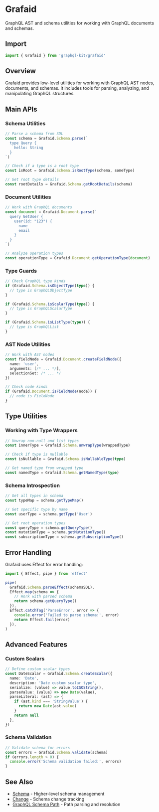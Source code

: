 # Grafaid

GraphQL AST and schema utilities for working with GraphQL documents and schemas.

## Import

```typescript
import { Grafaid } from 'graphql-kit/grafaid'
```

## Overview

Grafaid provides low-level utilities for working with GraphQL AST nodes, documents, and schemas. It includes tools for parsing, analyzing, and manipulating GraphQL structures.

## Main APIs

### Schema Utilities

```typescript
// Parse a schema from SDL
const schema = Grafaid.Schema.parse(`
  type Query {
    hello: String
  }
`)

// Check if a type is a root type
const isRoot = Grafaid.Schema.isRootType(schema, someType)

// Get root type details
const rootDetails = Grafaid.Schema.getRootDetails(schema)
```

### Document Utilities

```typescript
// Work with GraphQL documents
const document = Grafaid.Document.parse(`
  query GetUser {
    user(id: "123") {
      name
      email
    }
  }
`)

// Analyze operation types
const operationType = Grafaid.Document.getOperationType(document)
```

### Type Guards

```typescript
// Check GraphQL type kinds
if (Grafaid.Schema.isObjectType(type)) {
  // type is GraphQLObjectType
}

if (Grafaid.Schema.isScalarType(type)) {
  // type is GraphQLScalarType
}

if (Grafaid.Schema.isListType(type)) {
  // type is GraphQLList
}
```

### AST Node Utilities

```typescript
// Work with AST nodes
const fieldNode = Grafaid.Document.createFieldNode({
  name: 'user',
  arguments: [/* ... */],
  selectionSet: /* ... */
})

// Check node kinds
if (Grafaid.Document.isFieldNode(node)) {
  // node is FieldNode
}
```

## Type Utilities

### Working with Type Wrappers

```typescript
// Unwrap non-null and list types
const innerType = Grafaid.Schema.unwrapType(wrappedType)

// Check if type is nullable
const isNullable = Grafaid.Schema.isNullableType(type)

// Get named type from wrapped type
const namedType = Grafaid.Schema.getNamedType(type)
```

### Schema Introspection

```typescript
// Get all types in schema
const typeMap = schema.getTypeMap()

// Get specific type by name
const userType = schema.getType('User')

// Get root operation types
const queryType = schema.getQueryType()
const mutationType = schema.getMutationType()
const subscriptionType = schema.getSubscriptionType()
```

## Error Handling

Grafaid uses Effect for error handling:

```typescript
import { Effect, pipe } from 'effect'

pipe(
  Grafaid.Schema.parseEffect(schemaSDL),
  Effect.map(schema => {
    // Work with parsed schema
    return schema.getQueryType()
  }),
  Effect.catchTag('ParseError', error => {
    console.error('Failed to parse schema:', error)
    return Effect.fail(error)
  }),
)
```

## Advanced Features

### Custom Scalars

```typescript
// Define custom scalar types
const DateScalar = Grafaid.Schema.createScalar({
  name: 'Date',
  description: 'Date custom scalar type',
  serialize: (value) => value.toISOString(),
  parseValue: (value) => new Date(value),
  parseLiteral: (ast) => {
    if (ast.kind === 'StringValue') {
      return new Date(ast.value)
    }
    return null
  },
})
```

### Schema Validation

```typescript
// Validate schema for errors
const errors = Grafaid.Schema.validate(schema)
if (errors.length > 0) {
  console.error('Schema validation failed:', errors)
}
```

## See Also

- [Schema](/api/schema) - Higher-level schema management
- [Change](/api/change) - Schema change tracking
- [GraphQL Schema Path](/api/graphql-schema-path) - Path parsing and resolution

